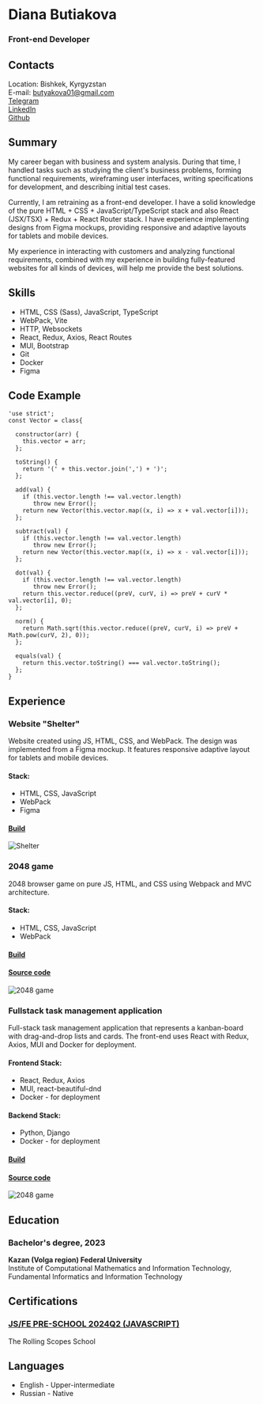 # Diana Butiakova
### Front-end Developer

## Contacts
Location: Bishkek, Kyrgyzstan\
E-mail: butyakova01@gmail.com\
[Telegram](https://t.me/bt_diana)\
[LinkedIn](https://www.linkedin.com/in/butiakova-diana)\
[Github](https://github.com/bt-diana)


## Summary
My career began with business and system analysis. During that time, I handled tasks such as studying the client's business problems, forming functional requirements, wireframing user interfaces, writing specifications for development, and describing initial test cases.

Currently, I am retraining as a front-end developer. I have a solid knowledge of the pure HTML + CSS + JavaScript/TypeScript stack and also React (JSX/TSX) + Redux + React Router stack. I have experience implementing designs from Figma mockups, providing responsive and adaptive layouts for tablets and mobile devices.

My experience in interacting with customers and analyzing functional requirements, combined with my experience in building fully-featured websites for all kinds of devices, will help me provide the best solutions.

## Skills 
- HTML, CSS (Sass), JavaScript, TypeScript
- WebPack, Vite
- HTTP, Websockets
- React, Redux, Axios, React Routes
- MUI, Bootstrap
- Git
- Docker
- Figma

## Code Example
```
'use strict';
const Vector = class{
  
  constructor(arr) {
    this.vector = arr;  
  };
  
  toString() {
    return '(' + this.vector.join(',') + ')';
  };
  
  add(val) {
    if (this.vector.length !== val.vector.length)
       throw new Error();
    return new Vector(this.vector.map((x, i) => x + val.vector[i]));
  };
  
  subtract(val) {
    if (this.vector.length !== val.vector.length)
       throw new Error();
    return new Vector(this.vector.map((x, i) => x - val.vector[i]));
  };
  
  dot(val) {
    if (this.vector.length !== val.vector.length)
       throw new Error();
    return this.vector.reduce((preV, curV, i) => preV + curV * val.vector[i], 0);
  };
  
  norm() {
    return Math.sqrt(this.vector.reduce((preV, curV, i) => preV + Math.pow(curV, 2), 0));
  };
  
  equals(val) {
    return this.vector.toString() === val.vector.toString();
  };
}
```

## Experience
### Website "Shelter"
Website created using JS, HTML, CSS, and WebPack. The design was implemented from a Figma mockup. It features responsive adaptive layout for tablets and mobile devices.

#### Stack:
- HTML, CSS, JavaScript
- WebPack
- Figma

#### [Build](https://rolling-scopes-school.github.io/djhsgfjk-JSFEPRESCHOOL2024Q2/shelter/main)

![Shelter](shelter.png)

### 2048 game
2048 browser game on pure JS, HTML, and CSS using Webpack and MVC architecture.

#### Stack:
- HTML, CSS, JavaScript
- WebPack

#### [Build](djhsgfjk.github.io/2048)
#### [Source code](github.com/djhsgfjk/2048/tree/main)

![2048 game](2048-game.gif)

### Fullstack task management application
Full-stack task management application that represents a kanban-board with drag-and-drop lists and cards. The front-end uses React with Redux, Axios, MUI and Docker for deployment.

#### Frontend Stack:
- React, Redux, Axios
- MUI, react-beautiful-dnd
- Docker - for deployment

#### Backend Stack:
- Python, Django
- Docker - for deployment

#### [Build](http://209.126.0.235:3000)
#### [Source code](github.com/djhsgfjk/task-manager-app)

![2048 game](task-manager-app.png)

## Education
### Bachelor's degree, 2023
__Kazan (Volga region) Federal University__\
Institute of Computational Mathematics and Information Technology,
Fundamental Informatics and Information Technology

## Certifications
### [JS/FE PRE-SCHOOL 2024Q2 (JAVASCRIPT)](https://app.rs.school/certificate/9cr8x76q)
The Rolling Scopes School


## Languages
- English - Upper-intermediate
- Russian - Native
